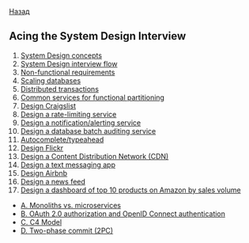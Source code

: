[Назад](../designmenu.md)


## Acing the System Design Interview

1. [System Design concepts](computer_science/csmenu.md)
2. [System Design interview flow](git/git.md)
3. [Non-functional requirements](java/javamenu.md)
4. [Scaling databases](databases/dbmenu.md)
5. [Distributed transactions](http_api/httpmenu.md)
6. [Common services for functional partitioning](test/test.md)
7. [Design Craigslist](cache_log/cacheandlog.md)
8. [Design a rate-limiting service](websocket_messagebrokers/brokersmenu.md)
9. [Design a notification/alerting service](log/logmenu.md)
10. [Design a database batch auditing service](monitor/monmenu.md)
11. [Autocomplete/typeahead](empty.md)
12. [Design Flickr](containerization/menu.md)
13. [Design a Content Distribution Network (CDN)](empty.md)
14. [Design a text messaging app](design/designmenu.md)
15. [Design Airbnb](design/designmenu.md)
16. [Design a news feed](design/designmenu.md)
17. [Design a dashboard of top 10 products on Amazon by sales
  volume](design/designmenu.md) 

+ [A. Monoliths vs. microservices](design/designmenu.md) 
+ [B. OAuth 2.0 authorization and OpenID Connect
  authentication](design/designmenu.md) 
+ [C. C4 Model](design/designmenu.md) 
+ [D. Two-phase commit (2PC)](design/designmenu.md)